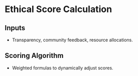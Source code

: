 # Ethical Score Calculation

## Inputs
- Transparency, community feedback, resource allocations.

## Scoring Algorithm
- Weighted formulas to dynamically adjust scores.